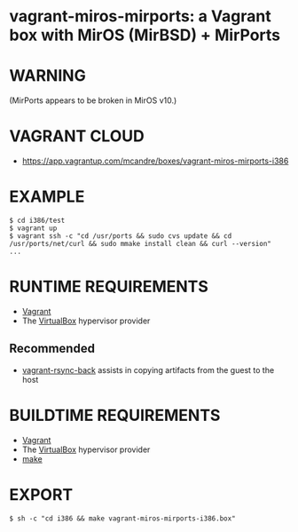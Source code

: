 # vagrant-miros-mirports: a Vagrant box with MirOS (MirBSD) + MirPorts

# WARNING

(MirPorts appears to be broken in MirOS v10.)

# VAGRANT CLOUD

* https://app.vagrantup.com/mcandre/boxes/vagrant-miros-mirports-i386

# EXAMPLE

```console
$ cd i386/test
$ vagrant up
$ vagrant ssh -c "cd /usr/ports && sudo cvs update && cd /usr/ports/net/curl && sudo mmake install clean && curl --version"
...
```

# RUNTIME REQUIREMENTS

* [Vagrant](https://www.vagrantup.com)
* The [VirtualBox](https://www.virtualbox.org) hypervisor provider

## Recommended

* [vagrant-rsync-back](https://github.com/smerrill/vagrant-rsync-back) assists in copying artifacts from the guest to the host

# BUILDTIME REQUIREMENTS

* [Vagrant](https://www.vagrantup.com)
* The [VirtualBox](https://www.virtualbox.org) hypervisor provider
* [make](https://www.gnu.org/software/make/)

# EXPORT

```console
$ sh -c "cd i386 && make vagrant-miros-mirports-i386.box"
```
